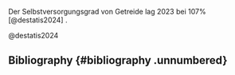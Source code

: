 Der Selbstversorgungsgrad von Getreide lag 2023 bei 107% [@destatis2024]
.

@destatis2024

## Bibliography {#bibliography .unnumbered}
